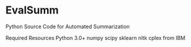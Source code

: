 # EvalSumm
Python Source Code for Automated Summarization

Required Resources
Python 3.0+
numpy
scipy
sklearn
nltk
cplex from IBM
